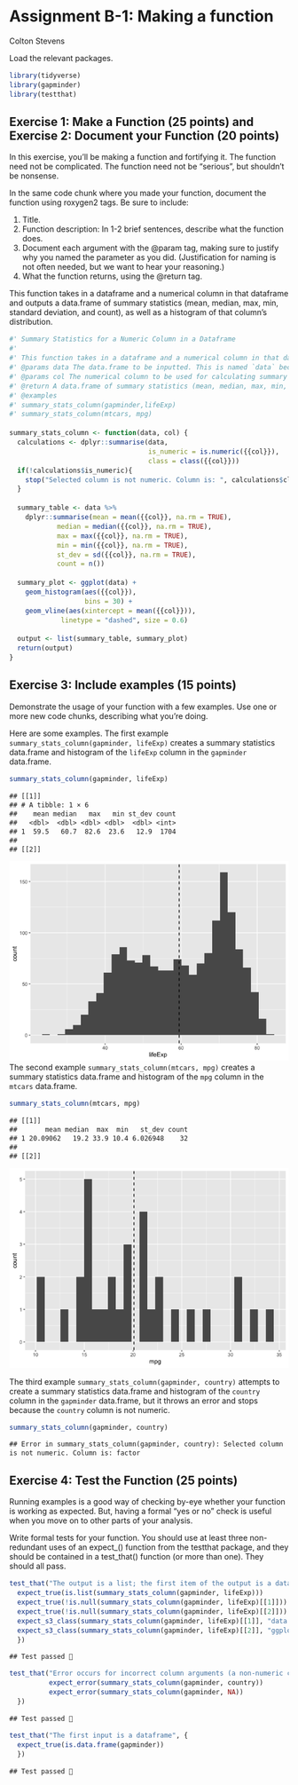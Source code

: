 Assignment B-1: Making a function
================
Colton Stevens

Load the relevant packages.

``` r
library(tidyverse)
library(gapminder)
library(testthat)
```

## Exercise 1: Make a Function (25 points) and Exercise 2: Document your Function (20 points)

In this exercise, you’ll be making a function and fortifying it. The
function need not be complicated. The function need not be “serious”,
but shouldn’t be nonsense.

In the same code chunk where you made your function, document the
function using roxygen2 tags. Be sure to include:

1.  Title.
2.  Function description: In 1-2 brief sentences, describe what the
    function does.
3.  Document each argument with the @param tag, making sure to justify
    why you named the parameter as you did. (Justification for naming is
    not often needed, but we want to hear your reasoning.)
4.  What the function returns, using the @return tag.

This function takes in a dataframe and a numerical column in that
dataframe and outputs a data.frame of summary statistics (mean, median,
max, min, standard deviation, and count), as well as a histogram of that
column’s distribution.

``` r
#' Summary Statistics for a Numeric Column in a Dataframe
#' 
#' This function takes in a dataframe and a numerical column in that dataframe and outputs a data.frame of summary statistics (mean, median, max, min, standard deviation, and count), as well as a histogram of that column's distribution with a vertical line representing the mean.
#' @params data The data.frame to be inputted. This is named `data` because it describes what the first argument should be — a data.frame.
#' @params col The numerical column to be used for calculating summary statistics. This is named `col` because it describes what the second argument should be — a column.
#' @return A data.frame of summary statistics (mean, median, max, min, standard deviation, and count), as well as a histogram.
#' @examples
#' summary_stats_column(gapminder,lifeExp)
#' summary_stats_column(mtcars, mpg)

summary_stats_column <- function(data, col) {
  calculations <- dplyr::summarise(data,
                                   is_numeric = is.numeric({{col}}),
                                   class = class({{col}}))
  if(!calculations$is_numeric){
    stop("Selected column is not numeric. Column is: ", calculations$class)
  }

  summary_table <- data %>%
    dplyr::summarise(mean = mean({{col}}, na.rm = TRUE),
            median = median({{col}}, na.rm = TRUE),
            max = max({{col}}, na.rm = TRUE),
            min = min({{col}}, na.rm = TRUE),
            st_dev = sd({{col}}, na.rm = TRUE),
            count = n())
  
  summary_plot <- ggplot(data) +
    geom_histogram(aes({{col}}),
                   bins = 30) +
    geom_vline(aes(xintercept = mean({{col}})), 
             linetype = "dashed", size = 0.6)
  
  output <- list(summary_table, summary_plot)
  return(output)
}
```

## Exercise 3: Include examples (15 points)

Demonstrate the usage of your function with a few examples. Use one or
more new code chunks, describing what you’re doing.

Here are some examples. The first example
`summary_stats_column(gapminder, lifeExp)` creates a summary statistics
data.frame and histogram of the `lifeExp` column in the `gapminder`
data.frame.

``` r
summary_stats_column(gapminder, lifeExp)
```

    ## [[1]]
    ## # A tibble: 1 × 6
    ##    mean median   max   min st_dev count
    ##   <dbl>  <dbl> <dbl> <dbl>  <dbl> <int>
    ## 1  59.5   60.7  82.6  23.6   12.9  1704
    ## 
    ## [[2]]

![](Assignment-B-1_files/figure-gfm/unnamed-chunk-3-1.png)<!-- --> The
second example `summary_stats_column(mtcars, mpg)` creates a summary
statistics data.frame and histogram of the `mpg` column in the `mtcars`
data.frame.

``` r
summary_stats_column(mtcars, mpg)
```

    ## [[1]]
    ##       mean median  max  min   st_dev count
    ## 1 20.09062   19.2 33.9 10.4 6.026948    32
    ## 
    ## [[2]]

![](Assignment-B-1_files/figure-gfm/unnamed-chunk-4-1.png)<!-- -->

The third example `summary_stats_column(gapminder, country)` attempts to
create a summary statistics data.frame and histogram of the `country`
column in the `gapminder` data.frame, but it throws an error and stops
because the `country` column is not numeric.

``` r
summary_stats_column(gapminder, country)
```

    ## Error in summary_stats_column(gapminder, country): Selected column is not numeric. Column is: factor

## Exercise 4: Test the Function (25 points)

Running examples is a good way of checking by-eye whether your function
is working as expected. But, having a formal “yes or no” check is useful
when you move on to other parts of your analysis.

Write formal tests for your function. You should use at least three
non-redundant uses of an expect\_() function from the testthat package,
and they should be contained in a test_that() function (or more than
one). They should all pass.

``` r
test_that("The output is a list; the first item of the output is a data.frame, the second item of the output is a ggplot, and neither item is empty", {
  expect_true(is.list(summary_stats_column(gapminder, lifeExp)))
  expect_true(!is.null(summary_stats_column(gapminder, lifeExp)[[1]]))
  expect_true(!is.null(summary_stats_column(gapminder, lifeExp)[[2]]))
  expect_s3_class(summary_stats_column(gapminder, lifeExp)[[1]], "data.frame")
  expect_s3_class(summary_stats_column(gapminder, lifeExp)[[2]], "ggplot")
  })
```

    ## Test passed 🎊

``` r
test_that("Error occurs for incorrect column arguments (a non-numeric column and a NA column)", {
          expect_error(summary_stats_column(gapminder, country))
          expect_error(summary_stats_column(gapminder, NA))
  })
```

    ## Test passed 🥳

``` r
test_that("The first input is a dataframe", {
  expect_true(is.data.frame(gapminder))
  })
```

    ## Test passed 🥳
